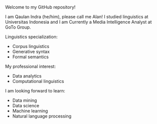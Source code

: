Welcome to my GitHub repository!

I am Qaulan Indra (he/him), please call me Alan! I studied linguistics at Universitas Indonesia and I am Currently a Media Intelligence Analyst at GoTo Group.

Linguistics specialization:
- Corpus linguistics
- Generative syntax
- Formal semantics

My professional interest:
- Data analytics
- Computational linguistics

I am looking forward to learn:
- Data mining
- Data science
- Machine learning
- Natural language processing
<!---
alanindra/alanindra is a ✨ special ✨ repository because its `README.md` (this file) appears on your GitHub profile.
You can click the Preview link to take a look at your changes.
--->
